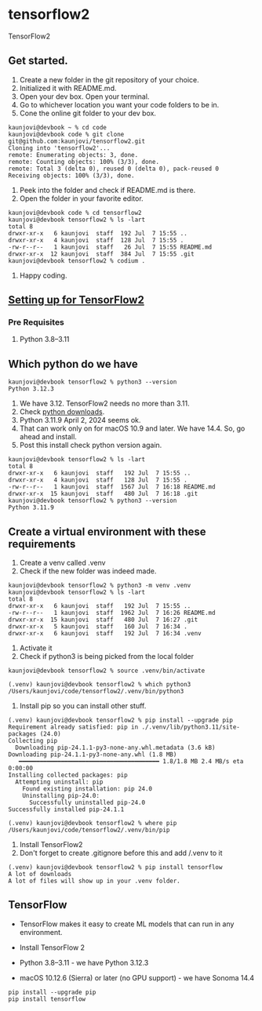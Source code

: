 # tensorflow2
TensorFlow2

## Get started. 

1. Create a new folder in the git repository of your choice. 
1. Initialized it with README.md. 
1. Open your dev box. Open your terminal. 
1. Go to whichever location you want your code folders to be in. 
1. Cone the online git folder to your dev box. 

```
kaunjovi@devbook ~ % cd code 
kaunjovi@devbook code % git clone git@github.com:kaunjovi/tensorflow2.git
Cloning into 'tensorflow2'...
remote: Enumerating objects: 3, done.
remote: Counting objects: 100% (3/3), done.
remote: Total 3 (delta 0), reused 0 (delta 0), pack-reused 0
Receiving objects: 100% (3/3), done.
```

1. Peek into the folder and check if README.md is there. 
1. Open the folder in your favorite editor. 

```
kaunjovi@devbook code % cd tensorflow2
kaunjovi@devbook tensorflow2 % ls -lart
total 8
drwxr-xr-x   6 kaunjovi  staff  192 Jul  7 15:55 ..
drwxr-xr-x   4 kaunjovi  staff  128 Jul  7 15:55 .
-rw-r--r--   1 kaunjovi  staff   26 Jul  7 15:55 README.md
drwxr-xr-x  12 kaunjovi  staff  384 Jul  7 15:55 .git
kaunjovi@devbook tensorflow2 % codium .
```

1. Happy coding. 

## [Setting up for TensorFlow2](https://www.tensorflow.org/install)

### Pre Requisites 

1. Python 3.8–3.11

## Which python do we have 

```
kaunjovi@devbook tensorflow2 % python3 --version 
Python 3.12.3
```

1. We have 3.12. TensorFlow2 needs no more than 3.11. 
1. Check [python downloads](https://www.python.org/downloads/). 
1. Python 3.11.9 April 2, 2024 seems ok. 
1. That can work only on for macOS 10.9 and later. We have 14.4. So, go ahead and install. 
1. Post this install check python version again. 

```
kaunjovi@devbook tensorflow2 % ls -lart 
total 8
drwxr-xr-x   6 kaunjovi  staff   192 Jul  7 15:55 ..
drwxr-xr-x   4 kaunjovi  staff   128 Jul  7 15:55 .
-rw-r--r--   1 kaunjovi  staff  1567 Jul  7 16:18 README.md
drwxr-xr-x  15 kaunjovi  staff   480 Jul  7 16:18 .git
kaunjovi@devbook tensorflow2 % python3 --version 
Python 3.11.9
```

## Create a virtual environment with these requirements

1. Create a venv called .venv 
1. Check if the new folder was indeed made. 

```
kaunjovi@devbook tensorflow2 % python3 -m venv .venv
kaunjovi@devbook tensorflow2 % ls -lart 
total 8
drwxr-xr-x   6 kaunjovi  staff   192 Jul  7 15:55 ..
-rw-r--r--   1 kaunjovi  staff  1962 Jul  7 16:26 README.md
drwxr-xr-x  15 kaunjovi  staff   480 Jul  7 16:27 .git
drwxr-xr-x   5 kaunjovi  staff   160 Jul  7 16:34 .
drwxr-xr-x   6 kaunjovi  staff   192 Jul  7 16:34 .venv
```

1. Activate it 
1. Check if python3 is being picked from the local folder 

```
kaunjovi@devbook tensorflow2 % source .venv/bin/activate

(.venv) kaunjovi@devbook tensorflow2 % which python3 
/Users/kaunjovi/code/tensorflow2/.venv/bin/python3
```

1. Install pip so you can install other stuff. 

```
(.venv) kaunjovi@devbook tensorflow2 % pip install --upgrade pip
Requirement already satisfied: pip in ./.venv/lib/python3.11/site-packages (24.0)
Collecting pip
  Downloading pip-24.1.1-py3-none-any.whl.metadata (3.6 kB)
Downloading pip-24.1.1-py3-none-any.whl (1.8 MB)
   ━━━━━━━━━━━━━━━━━━━━━━━━━━━━━━━━━━━━━━━━ 1.8/1.8 MB 2.4 MB/s eta 0:00:00
Installing collected packages: pip
  Attempting uninstall: pip
    Found existing installation: pip 24.0
    Uninstalling pip-24.0:
      Successfully uninstalled pip-24.0
Successfully installed pip-24.1.1

(.venv) kaunjovi@devbook tensorflow2 % where pip 
/Users/kaunjovi/code/tensorflow2/.venv/bin/pip
```

1. Install TensorFlow2
2. Don't forget to create .gitignore before this and add /.venv to it 

```
(.venv) kaunjovi@devbook tensorflow2 % pip install tensorflow
A lot of downloads 
A lot of files will show up in your .venv folder. 
```



## TensorFlow 

- TensorFlow makes it easy to create ML models that can run in any environment. 

- Install TensorFlow 2 
- Python 3.8–3.11 - we have Python 3.12.3
- macOS 10.12.6 (Sierra) or later (no GPU support) - we have Sonoma 14.4

```
pip install --upgrade pip
pip install tensorflow
```








